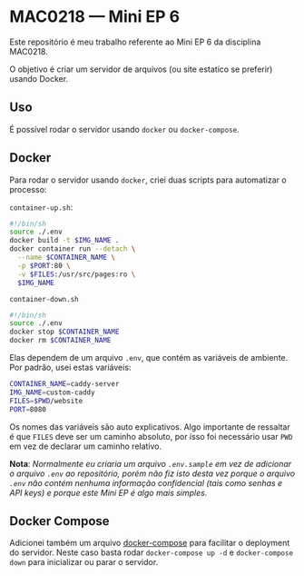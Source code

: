 # MAC0218 — Mini EP 6

Este repositório é meu trabalho referente ao Mini EP 6 da disciplina MAC0218.

O objetivo é criar um servidor de arquivos (ou site estatíco se preferir)
usando Docker.

## Uso

É possível rodar o servidor usando `docker` ou `docker-compose`.

## Docker

Para rodar o servidor usando `docker`, criei duas scripts para automatizar o processo:

`container-up.sh`:

```sh
#!/bin/sh
source ./.env
docker build -t $IMG_NAME .
docker container run --detach \
  --name $CONTAINER_NAME \
  -p $PORT:80 \
  -v $FILES:/usr/src/pages:ro \
  $IMG_NAME
```

`container-down.sh`

```sh
#!/bin/sh
source ./.env
docker stop $CONTAINER_NAME
docker rm $CONTAINER_NAME
```

Elas dependem de um arquivo `.env`, que contém as variáveis de ambiente.
Por padrão, usei estas variáveis:

```sh
CONTAINER_NAME=caddy-server
IMG_NAME=custom-caddy
FILES=$PWD/website
PORT=8080
```

Os nomes das variáveis são auto explicativos. Algo importante de ressaltar é
que `FILES` deve ser um caminho absoluto, por isso foi necessário usar `PWD` em
vez de declarar um caminho relativo.

**Nota**: *Normalmente eu criaria um arquivo `.env.sample` em vez de adicionar o
arquivo `.env` ao repositório, porém não fiz isto desta vez porque o arquivo `.env`
não contém nenhuma informação confidencial (tais como senhas e API keys) e
porque este Mini EP é algo mais simples.*

## Docker Compose

Adicionei também um arquivo [docker-compose](./docker-compose.yml) para
facilitar o deployment do servidor. Neste caso basta rodar `docker-compose up -d`
e `docker-compose down` para inicializar ou parar o servidor.

